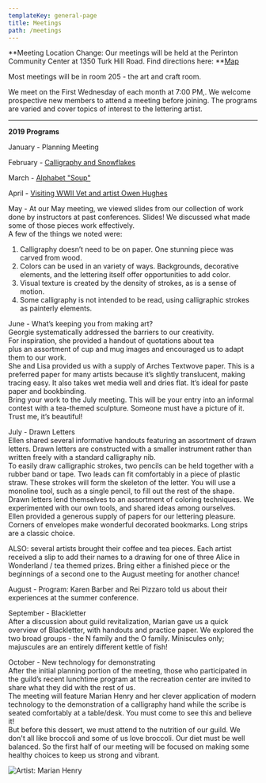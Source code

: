 ```yaml
---
templateKey: general-page
title: Meetings
path: /meetings
---
```

**Meeting Location Change: Our meetings will be held at the Perinton Community Center at 1350 Turk Hill Road. Find directions here: **[Map](https://www.google.com/maps/place/Perinton+Community+Center/@43.0829469,-77.4327027,17z/data=!3m1!4b1!4m5!3m4!1s0x89d133246f759619:0xe273455bc24c0530!8m2!3d43.082943!4d-77.430514)

Most meetings will be in room 205 - the art and craft room.

We meet on the First Wednesday of each month at 7:00 PM,. We welcome prospective new members to attend a meeting before joining. The programs are varied and cover topics of interest to the lettering artist.

- - -

**2019 Programs**

January - Planning Meeting

February - [Calligraphy and Snowflakes](../february-meeting) 

March - [Alphabet "Soup"](../march-meeting)

April - [Visiting WWII Vet and artist Owen Hughes](../april-meeting)

May - At our May meeting, we viewed slides from our collection of work done by instructors at past conferences. Slides! We discussed what made some of those pieces work effectively.\
A few of the things we noted were:

1. Calligraphy doesn’t need to be on paper. One stunning piece was carved from wood.
2. Colors can be used in an variety of ways. Backgrounds, decorative elements, and the lettering itself offer opportunities to add color.
3. Visual texture is created by the density of strokes, as is a sense of motion.
4. Some calligraphy is not intended to be read, using calligraphic strokes as painterly elements.

June - What’s keeping you from making art? \
Georgie systematically addressed the barriers to our creativity. \
For inspiration, she provided a handout of quotations about tea\
plus an assortment of cup and mug images and encouraged us to adapt them to our work. \
She and Lisa provided us with a supply of Arches Textwove paper. This is a preferred paper for many artists because it’s slightly translucent, making tracing easy. It also takes wet media well and dries flat. It’s ideal for paste paper and bookbinding. \
Bring your work to the July meeting. This will be your entry into an informal contest with a tea-themed sculpture. Someone must have a picture of it. Trust me, it’s beautiful! 

July - Drawn Letters\
Ellen shared several informative handouts featuring an assortment of drawn letters. Drawn letters are constructed with a smaller instrument rather than written freely with a standard calligraphy nib. \
To easily draw calligraphic strokes, two pencils can be held together with a rubber band or tape. Two leads can fit comfortably in a piece of plastic straw. These strokes will form the skeleton of the letter. You will use a monoline tool, such as a single pencil, to fill out the rest of the shape. \
Drawn letters lend themselves to an assortment of coloring techniques. We experimented with our own tools, and shared ideas among ourselves. \
Ellen provided a generous supply of papers for our lettering pleasure. Corners of envelopes make wonderful decorated bookmarks. Long strips are a classic choice. 

ALSO: several artists brought their coffee and tea pieces. Each artist received a slip to add their names to a drawing for one of three Alice in Wonderland / tea themed prizes. Bring either a finished piece or the beginnings of a second one to the August meeting for another chance!

August - Program: Karen Barber and Rei Pizzaro told us about their experiences at the summer conference.

September - Blackletter\
After a discussion about guild revitalization, Marian gave us a quick overview of Blackletter, with handouts and practice paper. We explored the two broad groups - the N family and the O family. Miniscules only; majuscules are an entirely different kettle of fish!

October - New technology for demonstrating\
After the initial planning portion of the meeting, those who participated in the guild’s recent lunchtime program at the recreation center are invited to share what they did with the rest of us. \
The meeting will feature Marian Henry and her clever application of modern technology to the demonstration of a calligraphy hand while the scribe is seated comfortably at a table/desk.  You must come to see this and believe it! \
But before this dessert, we must attend to the nutrition of our guild.  We don't all like broccoli and some of us love broccoli.  Our diet must be well balanced.  So the first half of our meeting will be focused on making some healthy choices to keep us strong and vibrant.

![Artist: Marian Henry](/img/marianh_resistentialism.jpg)
